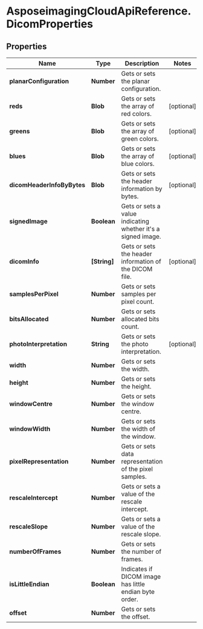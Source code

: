 # AsposeimagingCloudApiReference.DicomProperties

## Properties
Name | Type | Description | Notes
------------ | ------------- | ------------- | -------------
**planarConfiguration** | **Number** | Gets or sets the planar configuration. | 
**reds** | **Blob** | Gets or sets the array of red colors. | [optional] 
**greens** | **Blob** | Gets or sets the array of green colors. | [optional] 
**blues** | **Blob** | Gets or sets the array of blue colors. | [optional] 
**dicomHeaderInfoByBytes** | **Blob** | Gets or sets the header information by bytes. | [optional] 
**signedImage** | **Boolean** | Gets or sets a value indicating whether it&#39;s a signed image. | 
**dicomInfo** | **[String]** | Gets or sets the header information of the DICOM file. | [optional] 
**samplesPerPixel** | **Number** | Gets or sets samples per pixel count. | 
**bitsAllocated** | **Number** | Gets or sets allocated bits count. | 
**photoInterpretation** | **String** | Gets or sets the photo interpretation. | [optional] 
**width** | **Number** | Gets or sets the width. | 
**height** | **Number** | Gets or sets the height. | 
**windowCentre** | **Number** | Gets or sets the window centre. | 
**windowWidth** | **Number** | Gets or sets the width of the window. | 
**pixelRepresentation** | **Number** | Gets or sets data representation of the pixel samples. | 
**rescaleIntercept** | **Number** | Gets or sets a value of the rescale intercept. | 
**rescaleSlope** | **Number** | Gets or sets a value of the rescale slope. | 
**numberOfFrames** | **Number** | Gets or sets the number of frames. | 
**isLittleEndian** | **Boolean** | Indicates if DICOM image has little endian byte order. | 
**offset** | **Number** | Gets or sets the offset. | 


